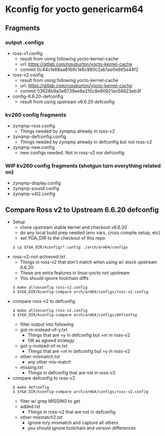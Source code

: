 # Kconfig for yocto genericarm64

## Fragments

### output .configs
* ross-v1.config
  * result from using following yocto-kernel-cache
  * url: https://gitlab.com/rossburton/yocto-kernel-cache
  * commit 0c44cfe68aa8169c1e6c860c2ab1ae0e865e44f2
* ross-v2.config
  * result from using following yocto-kernel-cache
  * url: https://gitlab.com/rossburton/yocto-kernel-cache
  * commit 03628b9a0e6739ee8a210c8e90921ac68823eb3f
* config-6.6.20-defconfig
  * result from using upstream v6.6.20 defconfig

### kv260 config fragments
* zynqmp-ross.config
  * Things needed by zynqmp already in ross-v2
* zynqmp-defconfig.config
  * Things needed by zynqmp already in defconfig but not ross-v2
* zynqmp-new.config
  * new configs needed. Not in ross-v2 nor defconfig

### WIP kv260 config fragments (shotgun turn everything related on)
* zynqmp-display.config
* zynqmp-sound.config
* zynqmp-v4l2.config

## Compare Ross v2 to Upstream 6.6.20 defconfig

* Setup
  * clone upstream stable kernel and checkout v6.6.20
  * do any local build prep needed (env vars, cross complie setup, etc)
  * set YGA_DIR to the checkout of this repo
  ```
  $ cp $YGA_DIR/kconfig/*.config ./arch/arm64/configs
  ```
* ross-v2-not-achieved.txt
  * Things in ross-v2 that don't match when using w/ stock upstream 6.6.20
  * These are extra features in linux-yocto not upstream
  * You should ignore toolchain diffs
  ```
  $ make allnoconfig ross-v2.config
  $ $YGA_DIR/kconfig-compare arch/arm64/configs/ross-v2.config
  ```
* compare ross-v2 to defconfig
  ```
  $ make allnoconfig ross-v2.config
  $ $YGA_DIR/kconfig-compare arch/arm64/configs/defconfig
  ```
  * filter output into following
  * got-m-instead-of-y.txt
    * Things that are =y in defconfig but =m in ross-v2
    * OK as agreed strategy
  * got-y-instead-of-m.txt
    * Things that are =m in defconfig but =y in ross-v2
  * other-mismatch.txt
    * any other mis-match
  * missing.txt
    * Things in defconfig that are not in ross-v2
* compare defconfig to ross-v2
  ```
  $ make defconfig
  $ $YGA_DIR/kconfig-compare arch/arm64/configs/ross-v2.config
  ```
  * filter w/ grep MISSING to get
  * added.txt
    * Things in ross-v2 that are not in defconfig
  * other-mismatch2.txt
    * ignore m/y mismatch and capture all others
    * you should ignore toolchain and version differences
